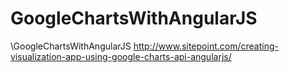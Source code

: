 # GoogleChartsWithAngularJS
\GoogleChartsWithAngularJS
http://www.sitepoint.com/creating-visualization-app-using-google-charts-api-angularjs/

